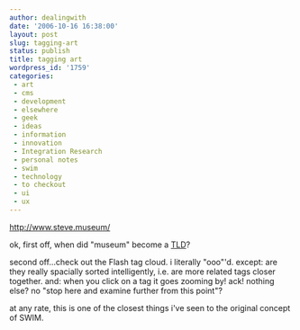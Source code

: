 ```yaml
---
author: dealingwith
date: '2006-10-16 16:38:00'
layout: post
slug: tagging-art
status: publish
title: tagging art
wordpress_id: '1759'
categories:
 - art
 - cms
 - development
 - elsewhere
 - geek
 - ideas
 - information
 - innovation
 - Integration Research
 - personal notes
 - swim
 - technology
 - to checkout
 - ui
 - ux
---
```


http://www.steve.museum/

ok, first off, when did "museum" become a [TLD][1]?

second off...check out the Flash tag cloud. i literally "ooo"'d. except: are
they really spacially sorted intelligently, i.e. are more related tags closer
together. and: when you click on a tag it goes zooming by! ack! nothing else?
no "stop here and examine further from this point"?

at any rate, this is one of the closest things i've seen to the original
concept of SWIM.

   [1]: http://en.wikipedia.org/wiki/Top-level_domain (Top Level Domain)

